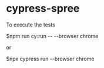 # cypress-spree

To execute the tests

$npm run cy:run -- --browser chrome

or 

$npx cypress run --browser chrome
